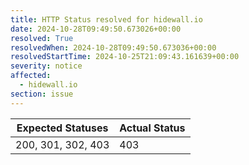 ```yaml
---
title: HTTP Status resolved for hidewall.io
date: 2024-10-28T09:49:50.673026+00:00
resolved: True
resolvedWhen: 2024-10-28T09:49:50.673036+00:00
resolvedStartTime: 2024-10-25T21:09:43.161639+00:00
severity: notice
affected:
  - hidewall.io
section: issue
---
```


| Expected Statuses | Actual Status  |
|-------------------|----------------|
| 200, 301, 302, 403 | 403 |
